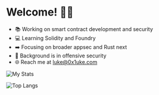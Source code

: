 # Welcome! 👨‍💻

- 📚 Working on smart contract development and security
- 💻 Learning Solidity and Foundry
- ➡️ Focusing on broader appsec and Rust next
- 🔴 Background is in offensive security
- 🌐 Reach me at luke@0x1uke.com

![My Stats](https://github-readme-stats-lukes-projects-ec7c4ae7.vercel.app/api?username=0x1uke&show_icons=true&theme=dark&custom_title=My%20Stats)

![Top Langs](https://github-readme-stats-lukes-projects-ec7c4ae7.vercel.app/api/top-langs/?username=0x1uke&langs_count=5&theme=dark&layout=compact)
